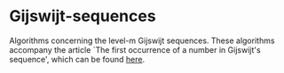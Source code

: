 # Gijswijt-sequences
Algorithms concerning the level-m Gijswijt sequences.
These algorithms accompany the article `The first occurrence of a number in Gijswijt's sequence', which can be found [here](https://arxiv.org/abs/2209.04657).
